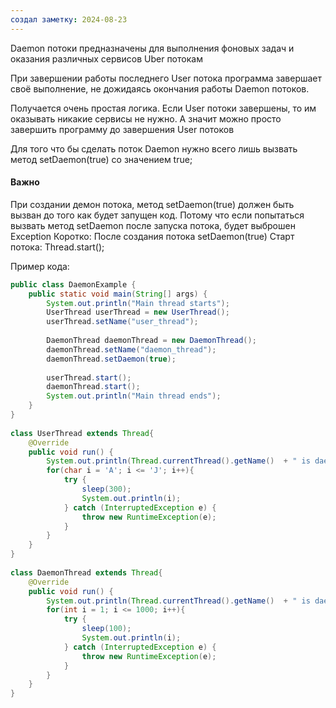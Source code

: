 ```yaml
---
создал заметку: 2024-08-23
---
```

Daemon потоки предназначены для выполнения фоновых задач и оказания различных сервисов Uber потокам

При завершении работы последнего User потока
программа завершает своё выполнение, не дожидаясь
окончания работы Daemon потоков.

Получается очень простая логика. Если User потоки завершены, то им оказывать никакие сервисы не нужно. А значит можно просто завершить программу до завершения User потоков 

Для того что бы сделать поток Daemon нужно всего лишь вызвать метод setDaemon(true) со значением true;

#### Важно
При создании демон потока, метод setDaemon(true) должен быть вызван до того как будет запущен код. Потому что если попытаться вызвать метод setDaemon после запуска потока, будет выброшен Exception
Коротко: 
После создания потока 
setDaemon(true)
Старт потока: Thread.start();



Пример кода: 

```java
public class DaemonExample {  
    public static void main(String[] args) {  
        System.out.println("Main thread starts");  
        UserThread userThread = new UserThread();  
        userThread.setName("user_thread");  
  
        DaemonThread daemonThread = new DaemonThread();  
        daemonThread.setName("daemon_thread");  
        daemonThread.setDaemon(true);  
  
        userThread.start();  
        daemonThread.start();  
        System.out.println("Main thread ends");  
    }  
}  
  
class UserThread extends Thread{  
    @Override  
    public void run() {  
        System.out.println(Thread.currentThread().getName()  + " is daemon" + isDaemon());  
        for(char i = 'A'; i <= 'J'; i++){  
            try {  
                sleep(300);  
                System.out.println(i);  
            } catch (InterruptedException e) {  
                throw new RuntimeException(e);  
            }  
        }  
    }  
}  
  
class DaemonThread extends Thread{  
    @Override  
    public void run() {  
        System.out.println(Thread.currentThread().getName()  + " is daemon" + isDaemon());  
        for(int i = 1; i <= 1000; i++){  
            try {  
                sleep(100);  
                System.out.println(i);  
            } catch (InterruptedException e) {  
                throw new RuntimeException(e);  
            }  
        }  
    }  
}
```

